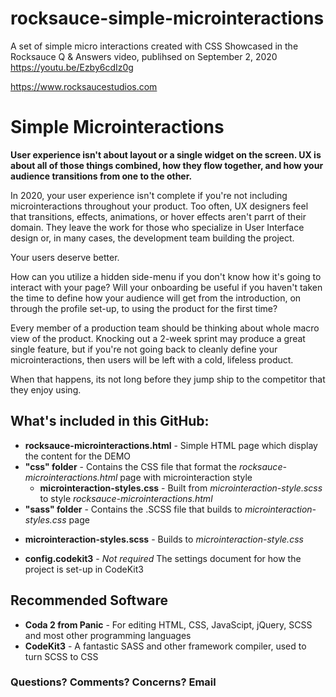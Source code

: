 # rocksauce-simple-microinteractions
A set of simple micro interactions created with CSS
Showcased in the Rocksauce Q & Answers video, publihsed on September 2, 2020
https://youtu.be/Ezby6cdIz0g

https://www.rocksaucestudios.com

# Simple Microinteractions

**User experience isn't about layout or a single widget on the screen. UX is about all of those things combined, how they flow together, and how your audience transitions from one to the other.**

In 2020, your user experience isn't complete if you're not including microinteractions throughout your product. Too often, UX designers feel that transitions, effects, animations, or hover effects aren't parrt of their domain. They leave the work for those who specialize in User Interface design or, in many cases, the development team building the project. 

Your users deserve better. 

How can you utilize a hidden side-menu if you don't know how it's going to interact with your page? Will your onboarding be useful if you haven't taken the time to define how your audience will get from the introduction, on through the profile set-up, to using the product for the first time?

Every member of a production team should be thinking about whole macro view of the product. Knocking out a 2-week sprint may produce a great single feature, but if you're not going back to cleanly define your microinteractions, then users will be left with a cold, lifeless product. 

When that happens, its not long before they jump ship to the competitor that they enjoy using.

## What's included in this GitHub:
* **rocksauce-microinteractions.html** - Simple HTML page which display the content for the DEMO
* **"css" folder** - Contains the CSS file that format the *rocksauce-microinteractions.html* page with microinteraction style
  - **microinteraction-styles.css** - Built from *microinteraction-style.scss* to style *rocksauce-microinteractions.html*
* **"sass" folder** - Contains the .SCSS file that builds to *microinteraction-styles.css* page
 - **microinteraction-styles.scss** - Builds to *microinteraction-style.css*
* **config.codekit3** - *Not required* The settings document for how the project is set-up in CodeKit3
 
 ## Recommended Software
 * **Coda 2 from Panic** - For editing HTML, CSS, JavaScipt, jQuery, SCSS and most other programming languages
 * **CodeKit3** - A fantastic SASS and other framework compiler, used to turn SCSS to CSS
 
### Questions? Comments? Concerns? Email 

